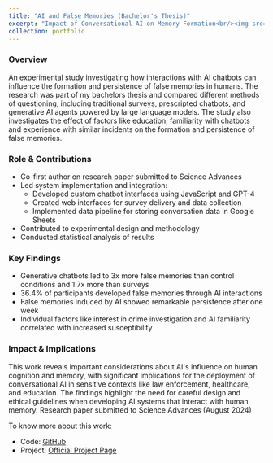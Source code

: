 ```yaml
---
title: "AI and False Memories (Bachelor's Thesis)"
excerpt: "Impact of Conversational AI on Memory Formation<br/><img src='/images/falesmem.png'>"
collection: portfolio
---
```


### Overview

An experimental study investigating how interactions with AI chatbots can influence the formation and persistence of false memories in humans. The research was part of my bachelors thesis and compared different methods of questioning, including traditional surveys, prescripted chatbots, and generative AI agents powered by large language models. The study also investigates the effect of factors like education, familiarity with chatbots and experience with similar incidents on the formation and persistence of false memories.

### Role & Contributions

- Co-first author on research paper submitted to Science Advances
- Led system implementation and integration:
  - Developed custom chatbot interfaces using JavaScript and GPT-4
  - Created web interfaces for survey delivery and data collection
  - Implemented data pipeline for storing conversation data in Google Sheets
- Contributed to experimental design and methodology
- Conducted statistical analysis of results

### Key Findings

- Generative chatbots led to 3x more false memories than control conditions and 1.7x more than surveys
- 36.4% of participants developed false memories through AI interactions
- False memories induced by AI showed remarkable persistence after one week
- Individual factors like interest in crime investigation and AI familiarity correlated with increased susceptibility

### Impact & Implications

This work reveals important considerations about AI's influence on human cognition and memory, with significant implications for the deployment of conversational AI in sensitive contexts like law enforcement, healthcare, and education. The findings highlight the need for careful design and ethical guidelines when developing AI systems that interact with human memory.
Research paper submitted to Science Advances (August 2024)

To know more about this work:

- Code: [GitHub](https://github.com/mitmedialab/ai-false-memories)
- Project: [Official Project Page](https://www.media.mit.edu/projects/ai-false-memories/overview/)
